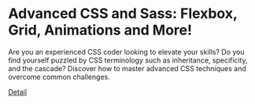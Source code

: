 # Advanced CSS and Sass: Flexbox, Grid, Animations and More!

Are you an experienced CSS coder looking to elevate your skills? Do you find yourself puzzled by CSS terminology such as inheritance, specificity, and the cascade? Discover how to master advanced CSS techniques and overcome common challenges. 

[Detail](https://eduitfree.com/courses/advanced-css-and-sass-flexbox-grid-animations-and-more)